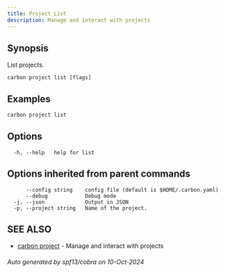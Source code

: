 ```yaml
---
title: Project List
description: Manage and interact with projects
---
```


## Synopsis

List projects.

```
carbon project list [flags]
```

## Examples

```bash
carbon project list
```

## Options

```
  -h, --help   help for list
```

## Options inherited from parent commands

```
      --config string    config file (default is $HOME/.carbon.yaml)
      --debug            Debug mode
  -j, --json             Output in JSON
  -p, --project string   Name of the project.
```

## SEE ALSO

* [carbon project](carbon_project.md)	 - Manage and interact with projects

###### Auto generated by spf13/cobra on 10-Oct-2024
